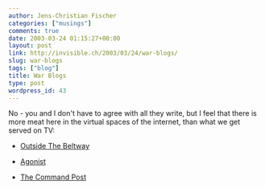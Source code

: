 ```yaml
---
author: Jens-Christian Fischer
categories: ["musings"]
comments: true
date: 2003-03-24 01:15:27+00:00
layout: post
link: http://invisible.ch/2003/03/24/war-blogs/
slug: war-blogs
tags: ["blog"]
title: War Blogs
type: post
wordpress_id: 43
---
```


No - you and I don't have to agree with all they write, but I feel that there is more meat here in the virtual spaces of the internet, than what we get served on TV:





  * [Outside The Beltway](http://outsidethebeltway.blogspot.com/)


  * [Agonist](http://www.agonist.org/)


  * [The Command Post](http://216.134.209.67/~command/)


